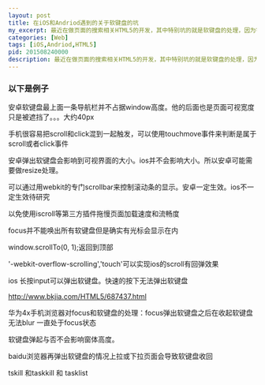 ```yaml
---
layout: post
title: 在iOS和Andriod遇到的关于软键盘的坑
my_excerpt: 最近在做页面的搜索相关HTML5的开发，其中特别坑的就是软键盘的处理，因为针对不同的机型不同的系统对软键盘的处理都不一定一样。很多时候要针对具体机型做特殊化处理。
categories: [Web]
tags: [iOS,Andriod,HTML5]
pid: 201508240000
description: 最近在做页面的搜索相关HTML5的开发，其中特别坑的就是软键盘的处理，因为针对不同的机型不同的系统对软键盘的处理都不一定一样。很多时候要针对具体机型做特殊化处理。
---
```


### 以下是例子

安卓软键盘最上面一条导航栏并不占据window高度。他的后面也是页面可视宽度只是被遮挡了。。。大约40px

手机很容易把scroll和click混到一起触发，可以使用touchmove事件来判断是属于scroll或者click事件

安卓弹出软键盘会影响到可视界面的大小。ios并不会影响大小。所以安卓可能需要做resize处理。

可以通过用webkit的专门scrollbar来控制滚动条的显示。安卓一定生效。ios不一定生效待研究

以免使用iscroll等第三方插件拖慢页面加载速度和流畅度

focus并不能唤出所有软键盘但是确实有光标会显示在内


window.scrollTo(0, 1);返回到顶部

'-webkit-overflow-scrolling','touch'可以实现ios的scroll有回弹效果

ios 长按input可以弹出软键盘。快速的按下无法弹出软键盘

http://www.bkjia.com/HTML5/687437.html

华为4x手机浏览器对focus和软键盘的处理：focus弹出软键盘之后在收起软键盘无法blur 一直处于focus状态

软键盘弹起与否不会影响窗体高度。

baidu浏览器再弹出软键盘的情况上拉或下拉页面会导致软键盘收回

tskill 和taskkill 和 tasklist

